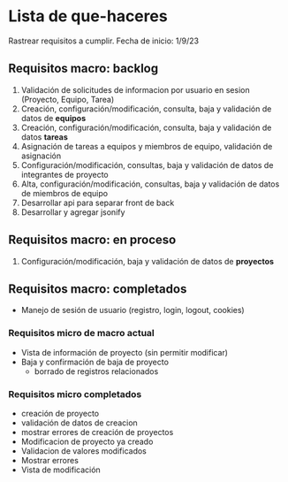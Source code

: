 # Lista de que-haceres

Rastrear requisitos a cumplir.
Fecha de inicio: 1/9/23

## Requisitos macro: backlog

1. Validación de solicitudes de informacion por usuario en sesion (Proyecto, Equipo, Tarea)
1. Creación, configuración/modificación,  consulta, baja y validación de datos de **equipos**
1. Creación, configuración/modificación,  consulta, baja y validación de datos **tareas**
1. Asignación de tareas a equipos y miembros de equipo, validación de asignación
1. Configuración/modificación, consultas, baja y validación de datos de integrantes de proyecto
1. Alta, configuración/modificación, consultas, baja y validación de datos de miembros de equipo
1. Desarrollar api para separar front de back
1. Desarrollar y agregar jsonify

## Requisitos macro: en proceso

1. Configuración/modificación, baja y validación de datos de **proyectos**

## Requisitos macro: completados

- Manejo de sesión de usuario (registro, login, logout, cookies)

### Requisitos micro de macro actual

- Vista de información de proyecto (sin permitir modificar)
- Baja y confirmación de baja de proyecto
  - borrado de registros relacionados

### Requisitos micro completados

- creación de proyecto
- validación de datos de creacion
- mostrar errores de creación de proyectos
- Modificacion de proyecto ya creado
- Validacion de valores modificados
- Mostrar errores
- Vista de modificación
